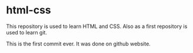 # html-css
This repository is used to learn HTML and CSS. Also as a first repository is used to learn git.

This is the first commit ever. It was done on github website. 
